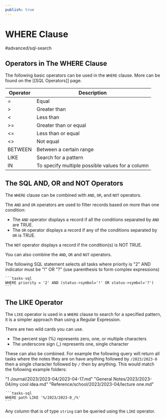 ```yaml
---
publish: true
---
```


# WHERE Clause

<span class="related-pages">#advanced/sql-search</span>

## Operators in The WHERE Clause

The following basic operators can be used in the `WHERE` clause. More can be found on the [[SQL Operators]] page.

| Operator | Description                                                                 |
| -------- | --------------------------------------------------------------------------- |
| =        | Equal                                                                       |
| >        | Greater than                                                                |
| <        | Less than                                                                   |
| >=       | Greater than or equal                                                       |
| <=       | Less than or equal                                                          |
| <>       | Not equal                                                                   |
| BETWEEN  | Between a certain range                                                     |
| LIKE     | Search for a pattern                                                        |
| IN       | To specify multiple possible values for a column                            |

## The SQL AND, OR and NOT Operators

The `WHERE` clause can be combined with `AND`, `OR`, and `NOT` operators.

The `AND` and `OR` operators are used to filter records based on more than one condition:

- The `AND` operator displays a record if all the conditions separated by `AND` are TRUE.
- The `OR` operator displays a record if any of the conditions separated by `OR` is TRUE.

The `NOT` operator displays a record if the condition(s) is NOT TRUE.

You can also combine the `AND`, `OR` and `NOT` operators.

The following SQL statement selects all tasks where priority is "2" AND indicator must be "!" OR "?" (use parenthesis to form complex expressions)

````text
```tasks-sql
WHERE priority = '2' AND (status->symbol='!' OR status->symbol='?')
```
````

## The LIKE Operator

The `LIKE` operator is used in a `WHERE` clause to search for a specified pattern, it is a simpler approach than using a Regular Expression.

There are two wild cards you can use.

- The percent sign (%) represents zero, one, or multiple characters
- The underscore sign (_) represents one, single character

These can also be combined. For example the following query will return all tasks where the notes they are on have anything followed by `/2023/2023-0` then a single character followed by `/` then by anything. This would match the following example folders:

"1 Journal/2023/2023-04/2023-04-17.md"
"General Notes/2023/2023-04/my cool idea.md"
"Reference/school/2023/2023-04/lecture one.md"

````text
```tasks-sql
WHERE path LIKE '%/2023/2023-0_/%'
```
````

Any column that is of type `string` can be queried using the `LIKE` operator.
